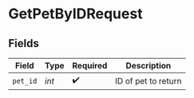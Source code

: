 # GetPetByIDRequest


## Fields

| Field               | Type                | Required            | Description         |
| ------------------- | ------------------- | ------------------- | ------------------- |
| `pet_id`            | *int*               | :heavy_check_mark:  | ID of pet to return |